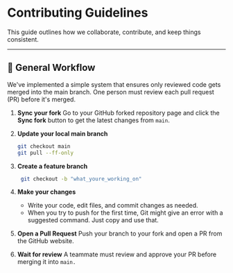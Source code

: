 # Contributing Guidelines

This guide outlines how we collaborate, contribute, and keep things consistent.

---

## 🧠 General Workflow

We've implemented a simple system that ensures only reviewed code gets merged into the main branch. One person must review each pull request (PR) before it's merged.

1. **Sync your fork**
   Go to your GitHub forked repository page and click the **Sync fork** button to get the latest changes from `main`.

2. **Update your local main branch**
   ```bash
   git checkout main
   git pull --ff-only

3. **Create a feature branch**
   ```bash
    git checkout -b "what_youre_working_on"

4. **Make your changes**
   - Write your code, edit files, and commit changes as needed.
   - When you try to push for the first time, Git might give an error with a suggested command. Just copy and use that.

5. **Open a Pull Request**
   Push your branch to your fork and open a PR from the GitHub website.

6. **Wait for review**
   A teammate must review and approve your PR before merging it into `main.`



